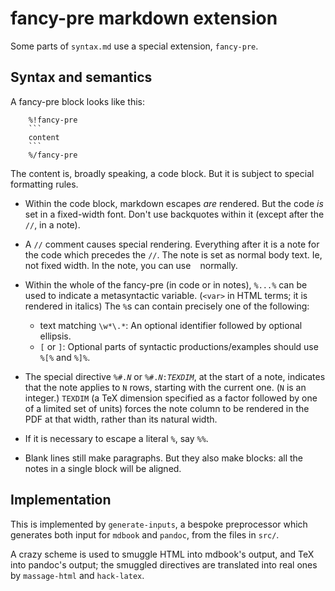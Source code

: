 fancy-pre markdown extension
============================

Some parts of `syntax.md` use a special extension, `fancy-pre`.

Syntax and semantics
--------------------

A fancy-pre block looks like this:

```
    %!fancy-pre
    ```
    content
    ```
    %/fancy-pre
```

The content is, broadly speaking, a code block.  But it is subject to
special formatting rules.

 * Within the code block, markdown escapes *are* rendered.  But the
   code *is* set in a fixed-width font.  Don't use backquotes within
   it (except after the `//`, in a note).

 * A `//` comment causes special rendering.  Everything after it is a
   note for the code which precedes the `//`.  The note is set as
   normal body text.  Ie, not fixed width.  In the note, you can
   use ` ` normally.

 * Within the whole of the fancy-pre (in code or in notes), `%...%`
   can be used to indicate a metasyntactic variable.  (`<var>` in HTML
   terms; it is rendered in italics)  The `%`s can contain precisely
   one of the following:
     - text matching `\w*\.*`:
       An optional identifier followed by optional ellipsis.
     - `[` or `]`:
       Optional parts of syntactic productions/examples should use
       `%[%` and `%]%`.

 * The special directive `%#.`_`N`_ or `%#.`_`N`_`:`_`TEXDIM`_, at the
   start of a note, indicates that the note applies to `N` rows,
   starting with the current one.  (`N` is an integer.)  `TEXDIM` (a
   TeX dimension specified as a factor followed by one of a limited
   set of units) forces the note column to be rendered in the PDF at
   that width, rather than its natural width.

 * If it is necessary to escape a literal `%`, say `%%`.

 * Blank lines still make paragraphs.  But they also make blocks:
   all the notes in a single block will be aligned.

Implementation
--------------

This is implemented by `generate-inputs`, a bespoke preprocessor which
generates both input for `mdbook` and `pandoc`, from the files in
`src/`.

A crazy scheme is used to smuggle HTML into mdbook's output, and TeX
into pandoc's output; the smuggled directives are translated into real
ones by `massage-html` and `hack-latex`.
